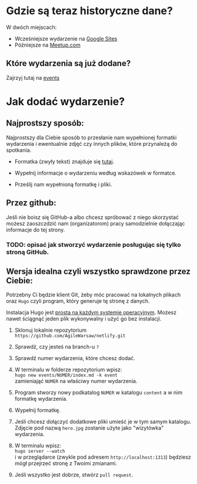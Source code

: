 # Gdzie są teraz historyczne dane?

W dwóch miejscach:

  * Wcześniejsze wydarzenie na <a href="https://sites.google.com/site/agilewarsaw/" target="_blank">Google Sites </a>
  * Późniejsze na <a href="https://www.meetup.com/AgileWarsaw/events/past/" target="_blank"> Meetup.com </a>

## Które wydarzenia są już dodane?

Zajrzyj tutaj na [events](/events)

# Jak dodać wydarzenie?

## Najprostszy sposób:

Najprostszy dla Ciebie sposób to przesłanie nam wypełnionej formatki wydarzenia i ewentualnie zdjęć czy innych plików, które przynależą do spotkania.

   * Formatka (zwyły tekst) znajduje się <a href="https://raw.githubusercontent.com/AgileWarsaw/netlify/devel-www/themes/agilewarsaw/archetypes/event.md" target="_blank">tutaj</a>.

   * Wypełnij informacje o wydarzeniu według wskazówek w formatce.

   * Prześlij nam wypełnioną formatkę i pliki.

## Przez github:

Jeśli nie boisz się GitHub-a albo chcesz spróbować z niego skorzystać możesz zaoszczdzić nam (organizatorom) pracy samodzielnie dołączając informacje do tej strony.

### TODO: opisać jak stworzyć wydarzenie posługując się tylko stroną GitHub.

## Wersja idealna czyli wszystko sprawdzone przez Ciebie:

Potrzebny Ci będzie klient Git, żeby móc pracować na lokalnych plikach oraz `Hugo` czyli program, który generuje tę stronę z danych.

Instalacja Hugo jest <a href="https://gohugo.io/getting-started/installing#quick-install" target="_blank">prosta na każdym systemie operacyjnym</a>. Możesz nawet ściągnąć jeden plik wykonywalny i użyć go bez instalacji.

1. Sklonuj lokalnie repozytorium `https://github.com/AgileWarsaw/netlify.git`

1. Sprawdź, czy jesteś na branch-u `?`

1. Sprawdź numer wydarzenia, które chcesz dodać.

2. W terminalu w folderze repozytorium wpisz:  
   `hugo new events/NUMER/index.md -k event`  
   zamieniająć `NUMER` na właściwy numer wydarzenia.

3. Program stworzy nowy podkatalog `NUMER` w katalogu `content` a w nim formatkę wydarzenia.

4. Wypełnij formatkę.

5. Jeśli chcesz dołączyć dodatkowe pliki umieść je w tym samym katalogu.  
   Zdjęcie pod nazwą `hero.jpg` zostanie użyte jako "wizytówka" wydarzenia.

6. W terminalu wpisz:  
   `hugo server --watch`  
   i w przeglądarce (zwykle pod adresem `http://localhost:1313`) będziesz mógł przejrzeć stronę z Twoimi zmianami.

7. Jeśli wszystko jest dobrze, stwórz `pull request`.
